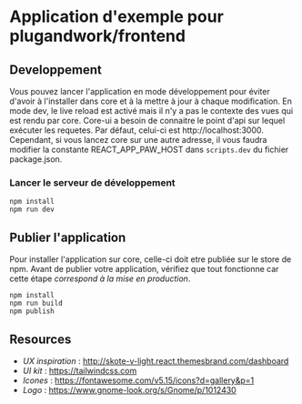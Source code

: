 # Application d'exemple pour plugandwork/frontend

## Developpement

Vous pouvez lancer l'application en mode développement pour éviter d'avoir à l'installer dans core et à la mettre à jour à chaque modification.
En mode dev, le live reload est activé mais il n'y a pas le contexte des vues qui est rendu par core.
Core-ui a besoin de connaitre le point d'api sur lequel exécuter les requetes. Par défaut, celui-ci est http://localhost:3000. Cependant, si vous lancez core sur
une autre adresse, il vous faudra modifier la constante REACT_APP_PAW_HOST dans `scripts.dev` du fichier package.json.

### Lancer le serveur de développement

```
npm install
npm run dev
```

## Publier l'application

Pour installer l'application sur core, celle-ci doit etre publiée sur le store de npm.
Avant de publier votre application, vérifiez que tout fonctionne car cette étape *correspond à la mise en production*.

```
npm install
npm run build
npm publish
```

## Resources

- *UX inspiration* : http://skote-v-light.react.themesbrand.com/dashboard
- *UI kit* : https://tailwindcss.com
- *Icones* : https://fontawesome.com/v5.15/icons?d=gallery&p=1
- *Logo* : https://www.gnome-look.org/s/Gnome/p/1012430